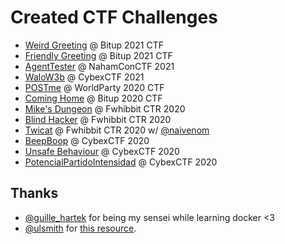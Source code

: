 # Created CTF Challenges

* [Weird Greeting](<challenges/Weird Greeting @ Bitup 2021 CTF>) @ Bitup 2021 CTF
* [Friendly Greeting](<challenges/Friendly Greeting @ Bitup 2021 CTF>) @ Bitup 2021 CTF
* [AgentTester](<challenges/AgentTester @ NahamConCTF 2021>) @ NahamConCTF 2021
* [WaloW3b](<challenges/WaloW3b @ CybexCTF 2021>) @ CybexCTF 2021
* [POSTme](<challenges/POSTme @ WorldParty 2020 CTF>) @ WorldParty 2020 CTF
* [Coming Home](<challenges/Coming Home @ Bitup 2020 CTF>) @ Bitup 2020 CTF
* [Mike's Dungeon](<challenges/Mike's Dungeon @ Fwhibbit CTR 2020>) @ Fwhibbit CTR 2020
* [Blind Hacker](<challenges/Blind Hacker @ Fwhibbit CTR 2020>) @ Fwhibbit CTR 2020
* [Twicat](<challenges/Twicat @ Fwhibbit CTR 2020>) @ Fwhibbit CTR 2020 w/ [@naivenom](https://twitter.com/naivenom)
* [BeepBoop](<challenges/BeepBoop @ CybexCTF 2020>) @ CybexCTF 2020
* [Unsafe Behaviour](<challenges/Unsafe Behaviour @ CybexCTF 2020>) @ CybexCTF 2020
* [PotencialPartidoIntensidad](<challenges/PotencialPartidoIntensidad @ CybexCTF 2020>) @ CybexCTF 2020

## Thanks

* [@guille_hartek](https://fwhibbit.es/author/hartek) for being my sensei while learning docker <3
* [@ulsmith](https://github.com/ulsmith) for [this resource](https://github.com/ulsmith/alpine-apache-php7/blob/master/start.sh).